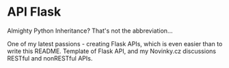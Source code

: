 # API Flask
Almighty Python Inheritance? That's not the abbreviation...

One of my latest passions - creating Flask APIs, which is even easier than to write this README. Template of Flask API, and my Novinky.cz discussions RESTful and nonRESTful APIs.

